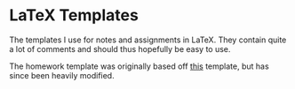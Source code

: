 # LaTeX Templates

The templates I use for notes and assignments in LaTeX. They contain quite a lot of comments and should thus hopefully be easy to use. 

The homework template was originally based off [this](https://www.overleaf.com/latex/templates/homework-template/wyqwgcrfxktj) template, but has since been heavily modified.